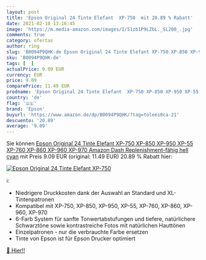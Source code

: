 ```yaml
---
layout: post
title: 'Epson Original 24 Tinte Elefant  XP-750  mit 20.89 % Rabatt'
date: 2021-02-10 13:16:45
image: 'https://m.media-amazon.com/images/I/51zb1P9LZbL._SL200_.jpg'
comments: true
category: ofertas
author: ring
slug: 'B0094P9QHK-de Epson Original 24 Tinte Elefant XP-750 XP-850 XP-950 XP-55...'
sku: 'B0094P9QHK-de'
tags: [  ]
actualPrice: 9.09 EUR
currency: EUR
price: 9.09
comparePrice: 11.49 EUR
prodname: 'Epson Original 24 Tinte Elefant  XP-750 XP-850 XP-950 XP-55 XP-760 XP-860 XP-960 XP-970  Amazon Dash Replenishment-fähig  hell cyan'
country: 'de'
flag: '🇩🇪'
brand: 'Epson'
buyurl: 'https://www.amazon.de/dp/B0094P9QHK/?tag=tolees0ca-21'
descuento: '20.89'
average: '9.09'
---
```


Sie können [Epson Original 24 Tinte Elefant  XP-750 XP-850 XP-950 XP-55 XP-760 XP-860 XP-960 XP-970  Amazon Dash Replenishment-fähig  hell cyan](https://www.amazon.de/dp/B0094P9QHK/?tag=tolees0ca-21) mit Preis 9.09 EUR (original: 11.49 EUR) 20.89 % Rabatt hier:

[![Epson Original 24 Tinte Elefant  XP-750 ](https://m.media-amazon.com/images/I/51zb1P9LZbL._SL200_.jpg)](https://www.amazon.de/dp/B0094P9QHK/?tag=tolees0ca-21)

ℹ️:

- Niedrigere Druckkosten dank der Auswahl an Standard und XL-Tintenpatronen
- Kompatibel mit XP-750, XP-850, XP-950, XP-55, XP-760, XP-860, XP-960, XP-970
- 6-Farb System für sanfte Tonwertabstufungen und tiefere, natürlichere Schwarztöne sowie kontrastreiche Fotos mit natürlichen Hauttönen
- Einzelpatronen - nur die verbrauchte Farbe ersetzen
- Tinte von Epson ist für Epson Drucker optimiert

[🛒 Hier!!](https://www.amazon.de/dp/B0094P9QHK/?tag=tolees0ca-21)
